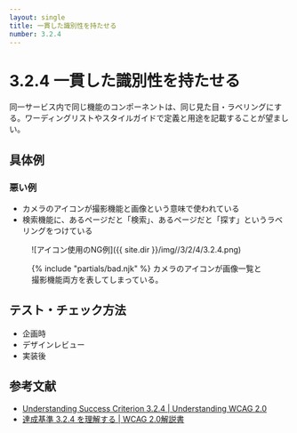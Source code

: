 ```yaml
---
layout: single
title: 一貫した識別性を持たせる
number: 3.2.4
---
```


# 3.2.4 一貫した識別性を持たせる

同一サービス内で同じ機能のコンポーネントは、同じ見た目・ラベリングにする。ワーディングリストやスタイルガイドで定義と用途を記載することが望ましい。

## 具体例

### 悪い例

- カメラのアイコンが撮影機能と画像という意味で使われている
- 検索機能に、あるページだと「検索」、あるページだと「探す」というラベリングをつけている

<figure>

![アイコン使用のNG例]({{ site.dir }}/img//3/2/4/3.2.4.png)
<figcaption>
{% include "partials/bad.njk" %}
カメラのアイコンが画像一覧と撮影機能両方を表してしまっている。</figcaption></figure>

## テスト・チェック方法

- 企画時
- デザインレビュー
- 実装後

## 参考文献

- [Understanding Success Criterion 3.2.4 | Understanding WCAG 2.0](https://www.w3.org/TR/UNDERSTANDING-WCAG20/consistent-behavior-consistent-functionality.html)
- [達成基準 3.2.4 を理解する | WCAG 2.0解説書](https://waic.jp/docs/UNDERSTANDING-WCAG20/consistent-behavior-consistent-functionality.html)
